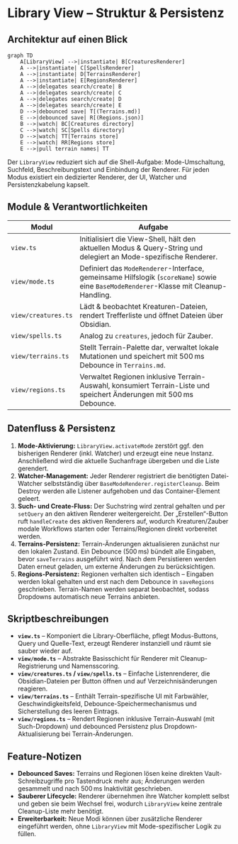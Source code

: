 # Library View – Struktur & Persistenz

## Architektur auf einen Blick
```mermaid
graph TD
    A[LibraryView] -->|instantiate| B[CreaturesRenderer]
    A -->|instantiate| C[SpellsRenderer]
    A -->|instantiate| D[TerrainsRenderer]
    A -->|instantiate| E[RegionsRenderer]
    A -->|delegates search/create| B
    A -->|delegates search/create| C
    A -->|delegates search/create| D
    A -->|delegates search/create| E
    D -->|debounced save| T[(Terrains.md)]
    E -->|debounced save| R[(Regions.json)]
    B -->|watch| BC[Creatures directory]
    C -->|watch| SC[Spells directory]
    D -->|watch| TT[Terrains store]
    E -->|watch| RR[Regions store]
    E -->|pull terrain names| TT
```

Der `LibraryView` reduziert sich auf die Shell-Aufgabe: Mode-Umschaltung, Suchfeld, Beschreibungstext und Einbindung der Renderer. Für jeden Modus existiert ein dedizierter Renderer, der UI, Watcher und Persistenzkabelung kapselt.

## Module & Verantwortlichkeiten

| Modul | Aufgabe |
| --- | --- |
| `view.ts` | Initialisiert die View-Shell, hält den aktuellen Modus & Query-String und delegiert an Mode-spezifische Renderer. |
| `view/mode.ts` | Definiert das `ModeRenderer`-Interface, gemeinsame Hilfslogik (`scoreName`) sowie eine `BaseModeRenderer`-Klasse mit Cleanup-Handling. |
| `view/creatures.ts` | Lädt & beobachtet Kreaturen-Dateien, rendert Trefferliste und öffnet Dateien über Obsidian. |
| `view/spells.ts` | Analog zu `creatures`, jedoch für Zauber. |
| `view/terrains.ts` | Stellt Terrain-Palette dar, verwaltet lokale Mutationen und speichert mit 500 ms Debounce in `Terrains.md`. |
| `view/regions.ts` | Verwaltet Regionen inklusive Terrain-Auswahl, konsumiert Terrain-Liste und speichert Änderungen mit 500 ms Debounce. |

## Datenfluss & Persistenz

1. **Mode-Aktivierung:** `LibraryView.activateMode` zerstört ggf. den bisherigen Renderer (inkl. Watcher) und erzeugt eine neue Instanz. Anschließend wird die aktuelle Suchanfrage übergeben und die Liste gerendert.
2. **Watcher-Management:** Jeder Renderer registriert die benötigten Datei-Watcher selbstständig über `BaseModeRenderer.registerCleanup`. Beim Destroy werden alle Listener aufgehoben und das Container-Element geleert.
3. **Such- und Create-Fluss:** Der Suchstring wird zentral gehalten und per `setQuery` an den aktiven Renderer weitergereicht. Der „Erstellen“-Button ruft `handleCreate` des aktiven Renderers auf, wodurch Kreaturen/Zauber modale Workflows starten oder Terrains/Regionen direkt vorbereitet werden.
4. **Terrains-Persistenz:** Terrain-Änderungen aktualisieren zunächst nur den lokalen Zustand. Ein Debounce (500 ms) bündelt alle Eingaben, bevor `saveTerrains` ausgeführt wird. Nach dem Persistieren werden Daten erneut geladen, um externe Änderungen zu berücksichtigen.
5. **Regions-Persistenz:** Regionen verhalten sich identisch – Eingaben werden lokal gehalten und erst nach dem Debounce in `saveRegions` geschrieben. Terrain-Namen werden separat beobachtet, sodass Dropdowns automatisch neue Terrains anbieten.

## Skriptbeschreibungen

- **`view.ts`** – Komponiert die Library-Oberfläche, pflegt Modus-Buttons, Query und Quelle-Text, erzeugt Renderer instanziell und räumt sie sauber wieder auf.
- **`view/mode.ts`** – Abstrakte Basisschicht für Renderer mit Cleanup-Registrierung und Namensscoring.
- **`view/creatures.ts` / `view/spells.ts`** – Einfache Listenrenderer, die Obsidian-Dateien per Button öffnen und auf Verzeichnisänderungen reagieren.
- **`view/terrains.ts`** – Enthält Terrain-spezifische UI mit Farbwähler, Geschwindigkeitsfeld, Debounce-Speichermechanismus und Sicherstellung des leeren Eintrags.
- **`view/regions.ts`** – Rendert Regionen inklusive Terrain-Auswahl (mit Such-Dropdown) und debounced Persistenz plus Dropdown-Aktualisierung bei Terrain-Änderungen.

## Feature-Notizen

- **Debounced Saves:** Terrains und Regionen lösen keine direkten Vault-Schreibzugriffe pro Tastendruck mehr aus; Änderungen werden gesammelt und nach 500 ms Inaktivität geschrieben.
- **Sauberer Lifecycle:** Renderer übernehmen ihre Watcher komplett selbst und geben sie beim Wechsel frei, wodurch `LibraryView` keine zentrale Cleanup-Liste mehr benötigt.
- **Erweiterbarkeit:** Neue Modi können über zusätzliche Renderer eingeführt werden, ohne `LibraryView` mit Mode-spezifischer Logik zu füllen.
